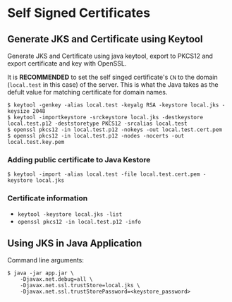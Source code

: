 # Self Signed Certificates

## Generate JKS and Certificate using Keytool

Generate JKS and Certificate using java keytool, export to PKCS12 and export certificate and key with OpenSSL.

It is **RECOMMENDED** to set the self singed certificate's `CN` to the domain (`local.test` in this case) of the server. This is what the Java takes as the defult value for matching certificate for domain names.

```
$ keytool -genkey -alias local.test -keyalg RSA -keystore local.jks -keysize 2048
$ keytool -importkeystore -srckeystore local.jks -destkeystore local.test.p12 -deststoretype PKCS12 -srcalias local.test
$ openssl pkcs12 -in local.test.p12 -nokeys -out local.test.cert.pem
$ openssl pkcs12 -in local.test.p12 -nodes -nocerts -out local.test.key.pem
```

### Adding public certificate to Java Kestore

```
$ keytool -import -alias local.test -file local.test.cert.pem -keystore local.jks
```

### Certificate information

- `keytool -keystore local.jks -list`
- `openssl pkcs12 -in local.test.p12 -info`

## Using JKS in Java Application

Command line arguments: 
```
$ java -jar app.jar \
    -Djavax.net.debug=all \
    -Djavax.net.ssl.trustStore=local.jks \
    -Djavax.net.ssl.trustStorePassword=<keystore_password>
```
